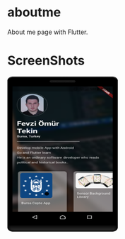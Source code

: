 # aboutme

About me page with Flutter.

# ScreenShots

<img src="https://github.com/fevziomurtekin/aboutme/blob/master/v1.png" width="250" height="350" />
